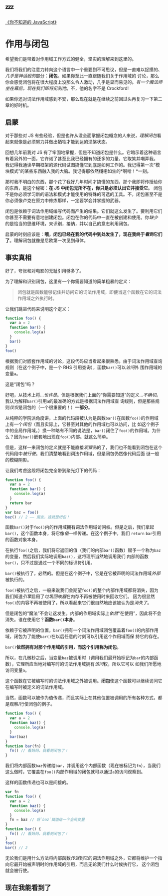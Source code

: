 # :zzz:

[《你不知道的 JavaScript》](https://github.com/ZXheart/You-Dont-Know-JS/blob/1ed-zh-CN/scope%20%26%20closures/ch5.md)

# 作用与闭包

希望我们是带着对作用域工作方式的健全，坚实的理解来到这里的。

我们将我们的注意力转向这个语言中一个重要到不可思议，但是一直难以捉摸的、*几乎是神话般的*部分：**闭包**。如果你至此一直跟随我们关于作用域的
讨论，那么你会感觉闭包将在很大程度上没那么令人激动，几乎是显而易见的。_有一个魔法师坐在幕后，现在我们即将见到他_。不，他的名字不是 Crockford!

如果你还对词法作用域感到不安，那么现在就是在继续之前回过头再复习一下第二章的好时机。

## 启蒙

对于那些对 JS 有些经验，但是也许从没全面掌握闭包概念的人来说，*理解闭包*看起来就像是必须努力并做出牺牲才能到达的涅槃状态。

回想几年前我对 JS 有了牢固地掌握，但是不知道闭包是什么。它暗示着这种语言有着另外的一面，它许诺了甚至比我已经拥有的还多的力量，它取笑并嘲弄我。
我记得我通读早期框架的源代码试图搞懂它到底是如何工作的。我记得第一次“模块模式”的某些东西融入我的大脑。我记得那依然栩栩如生的*啊哈！*一刻。

那时我不明白的东西，那个花了我好几年时间才搞懂的东西，那个我即将传授给你的东西，是这个秘密：**在 JS 中闭包无所不在，你只是必须认出它并接受它**。
闭包不是你必须学习新的语法和模式才能使用的特殊的可选的工具。不，闭包甚至不是你必须像卢克在原力中修炼那样，一定要学会并掌握的武器。

闭包是依赖于词法作用域编写代码而产生的结果。它们就这么发生了。要利用它们你甚至不需要有意地创建闭包。闭包在你的代码中一直在被创建和使用。你*缺少*
的是恰当的思维环境，来识别，接纳，并以自己的意志利用闭包。

启蒙的时刻应该是：**哦，闭包已经在我的代码中到处发生了，现在我终于*看到*它们了**。理解闭包就像是尼欧第一次见到母体。

## 事实真相

好了，夸张和对电影的无耻引用够多了。

为了理解和识别闭包，这里有一个你需要知道的简单粗暴的定义：

> 闭包就是函数能够记住并访问它的词法作用域，即便当这个函数在它的词法作用域之外执行时。

让我们跳进代码来说明这个定义：

```javascript
function foo() {
  var a = 2
  function bar() {
    console.log(a)
  }
  bar()
}
foo()
```

根据我们对嵌套作用域的讨论，这段代码应当看起来很熟悉。由于词法作用域查询规则（在这个例子中，是一个 RHS 引用查询），函数`bar()`可以*访问*外
围作用域的变量`a`。

这是“闭包”吗？

好吧，从技术上将..._也许是_。但是根据我们上面的“你需要知道”的定义..._不确切_。我认为解释`bar()`引用`a`的最准确的方式是根据词法作用域查
询规则，但是那些规则*仅仅*是闭包的（一个很重要的！）**一部分**。

从纯粹的学院派角度讲，上面的代码段被认为是函数`bar()`在函数`foo()`的作用域上有一个*闭包*（而且实际上，它甚至对其他的作用域也可以访问，比
如这个例子中的全局作用域。）换一种略有不同的说法是，`bar()`闭住了`foo()`的作用域。为什么？因为`bar()`嵌套地出现在`foo()`内部。就这么简单。

但是，这样一来闭包的定义就是不能直接*观察到*的了，我们也不能看到闭包在这个代码段中*被行使*。我们清楚地看到词法作用域，但是闭包仍然像代码后面
谜一般的模糊阴影。

让我们考虑这段将闭包完全带到聚光灯下的代码：

```javascript
function foo() {
  var a = 2
  function bar() {
    console.log(a)
  }
  return bar
}
var baz = foo()
baz() // 2 —— 朋友，这就是闭包！
```

函数`bar()`对于`foo()`内的作用域拥有词法作用域访问权。但是之后，我们拿起`bar()`，这个函数本身，将它像*值*一样传递。在这个例子中，我们
`return` `bar`引用的函数对象本身。

在执行`foo()`之后，我们将它返回的值（我们的内部`bar()`函数）赋予一个称为`baz`的变量，然后我们实际地调用`baz()`，这将理所当然地调用我们
内部的函数`bar()`，只不过是通过一个不同的标识符引用。

`bar()`被执行了，必然的。但是在这个例子中，它是在它被声明的词法作用域*外部*被执行的。

`foo()`被执行之后，一般来说我们会期望`foo()`的整个内部作用域都将消失，因为我们知道*引擎*启用了*垃圾回收器*在内存不再被使用时来回收它们。
因为很显然`foo()`的内容不再被使用了，所以看起来它们很自然地应该被认为是*消失了*。

但是闭包的“魔法”不会让这发生。内部的作用域实际上*依然*“在使用”，因此将不会消失。谁在使用它？**函数`bar()`本身**。

依赖于它被声明的位置，`bar()`拥有一个词法作用域闭包覆盖着`foo()`的内部作用域，闭包为了能使`bar()`在以后任意的时刻可以引用这个作用域而保
持它的存在。

`bar()`**依然拥有对那个作用域的引用，而这个引用称为闭包**。

所以，在几微秒之后，当变量`baz`被调用时（调用我们最开始标记为`bar`的内部函数），它理所应当地对编写时的词法作用域拥有*访问*权，所以它可以
如我们所愿地访问变量`a`。

这个函数在它被编写时的词法作用域之外被调用。**闭包**使这个函数可以继续访问它在编写时被定义的词法作用域。

当然，函数可以被作为值传递，而且实际上在其他位置被调用的所有各种方式，都是观察/行使闭包的例子。

```javascript
function foo() {
  var a = 2
  function baz() {
    console.log(a)
  }
  bar(baz)
}
function bar(fn) {
  fn() // 看妈妈，我看到闭包了！
}
```

我们将内部函数`baz`传递给`bar`，并调用这个内部函数（现在被标记为`fn`），当我们这么做时，它覆盖在`foo()`内部作用域的闭包就可以通过`a`的访问观察到。

这样的函数传递也可以是间接的。

```javascript
var fn
function foo() {
  var a = 2
  function baz() {
    console.log(a)
  }
  fn = baz // 将`baz`赋值给一个全局变量
}
function bar() {
  fn() // 看妈妈，我看到闭包了！
}
foo()
bar() // 2
```

无论我们是用什么方法将内部函数*传送*到它的词法作用域之外，它都将维护一个指向它最开始被声明时的作用域的引用，而且无论我们什么时候执行它，
这个闭包就会被行使。

## 现在我能看到了
